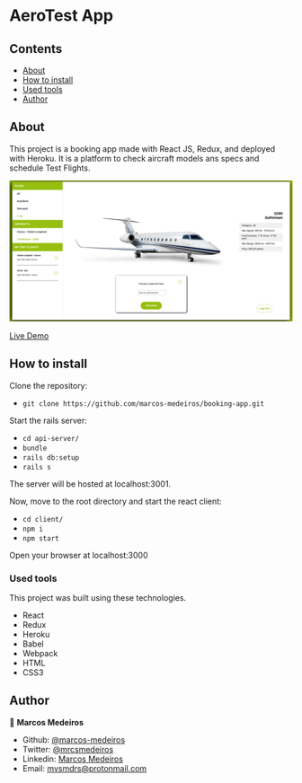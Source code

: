 # AeroTest App


## Contents

* [About](#about)
* [How to install](#install)
* [Used tools](#tools)
* [Author](#author)

<a name="about"></a>
## About

This project is a booking app made with React JS, Redux, and deployed with Heroku. It is a platform to check aircraft models ans specs and schedule Test Flights.

![Screenshot](screenshot.png?raw=true "AeroTest App")


[Live Demo](https://aerotest-app.herokuapp.com/)


<a name="install"></a>
## How to install

Clone the repository:
- `git clone https://github.com/marcos-medeiros/booking-app.git`

Start the rails server:

- `cd api-server/`
- `bundle`
- `rails db:setup`
- `rails s`

The server will be hosted at localhost:3001.

Now, move to the root directory and start the react client:

- `cd client/`
- `npm i`
- `npm start`

Open your browser at localhost:3000

<a name="tools"></a>
### Used tools

This project was built using these technologies.

- React
- Redux
- Heroku
- Babel
- Webpack
- HTML
- CSS3

<a name="author"></a>
## Author

👤 **Marcos Medeiros**

- Github: [@marcos-medeiros](https://github.com/marcos-medeiros)
- Twitter: [@mrcsmedeiros](https://twitter.com/mrcsmedeiros)
- Linkedin: [Marcos Medeiros](https://www.linkedin.com/in/marcosmedeiros-dev/)
- Email: [mvsmdrs@protonmail.com](mvsmdrs@protonmail.com)